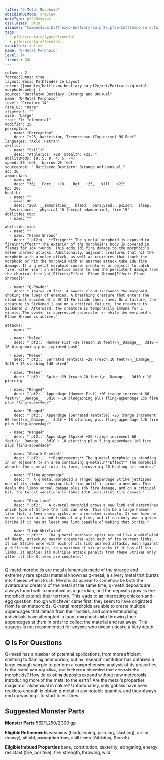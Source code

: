 ```yaml
---
title: "Q-Metal Morphoid"
obsidianUIMode: preview
noteType: pf2eMonster
cssClasses: pf2e
aliases: "Compendium.battlezoo-bestiary-su-pf2e.pf2e-battlezoo-su-actors.Actor.HdiodXpigKFzF8l7" 
tags:
  - pf2e/creature/type/elemental
  - pf2e/creature/level/14
statblock: inline
name: "Q-Metal Morphoid"
level: 14
license: OGL
---
```


```statblock
columns: 2
forcecolumns: true
layout: Basic Pathfinder 2e Layout
token: [[modules/battlezoo-bestiary-su-pf2e/art/Portraits/q-metal-morphoid.webp| ]]
source: "Battlezoo Bestiary: Strange and Unusual"
name: "Q-Metal Morphoid"
level: "Creature 14"
rare_03: "Rare"
alignment: ""
size: "Large"
trait_01: "elemental"
modifier: 25
perception:
  - name: "Perception"
    desc: "+25; Darkvision, Tremorsense (Imprecise) 90 Feet"
languages: "Aklo, Petran"
skills:
  - name: "Skills"
    desc: "Athletics: +28, Stealth: +23, "
abilityMods: [8, 5, 8, 4, 5, -4]
speed: 30 feet,  burrow 20 feet
sourcebook: "_Battlezoo Bestiary: Strange and Unusual_"
ac: 36
armorclass:
  - name: AC
    desc: "36; __Fort__ +28, __Ref__ +25, __Will__ +22"
hp: 200
health:
  - name: ""
  - name: HP
    desc: "200; __Immunities__  bleed,  paralyzed,  poison,  sleep; __Resistances__ physical 10 (except adamantine), fire 15"
abilities_top:
  - name: ""

abilities_mid:
  - name: ""
  - name: "Flame Shroud"
    desc: "`pf2:0`  **Trigger** The q-metal morphoid is exposed to fire\n**Effect** The exterior of the morphoid's body is covered in flames for 1d4 rounds. This adds 1d6 fire damage to the morphoid's melee unarmed attacks. Additionally, adjacent creatures that hit the morphoid with a melee attack, as well as creatures that touch the morphoid or hit the morphoid with an unarmed attack take 1d6 fire damage. If a q-metal morphoid causes creatures or objects to catch fire, water isn't an effective means to end the persistent damage from the chemical fire.\n[[Effects/Effect_ Flame Shroud|Effect: Flame Shroud]]"

  - name: "Q-Powder"
    desc: " (aura) 20 feet. A powder cloud surrounds the morphoid, choking the lungs of enemies. A breathing creature that enters the cloud must succeed at a DC 31 Fortitude check save. On a failure, the creature is Sickened 1 and on a critical failure, the creature is Sickened 2. Afterward, the creature is temporarily immune for 1 minute. The powder is suppressed underwater or while the morphoid's Flame Shroud is active."

attacks:
  - name: ""

  - name: "Melee"
    desc: "`pf2:1` Hammer Fist +29 (reach 10 feet)\n__Damage__  3d10 + 18 bludgeoning plus improved-push"

  - name: "Melee"
    desc: "`pf2:1` Serrated Tentacle +29 (reach 10 feet)\n__Damage__  3d10 + 18 slashing 1d8 bleed"

  - name: "Melee"
    desc: "`pf2:1` Spike +29 (reach 20 feet)\n__Damage__  3d10 + 18 piercing"

  - name: "Ranged"
    desc: "`pf2:1` Appendage (Hammer Fist) +26 (range increment 60 feet)\n__Damage__  3d10 + 18 bludgeoning plus fling-appendage 1d6 fire plus fling-appendage"

  - name: "Ranged"
    desc: "`pf2:1` Appendage (Serrated Tentacle) +26 (range increment 60 feet)\n__Damage__  3d10 + 18 slashing plus fling-appendage 1d6 fire plus fling-appendage"

  - name: "Ranged"
    desc: "`pf2:1` Appendage (Spike) +26 (range increment 60 feet)\n__Damage__  3d10 + 18 piercing plus fling-appendage 1d6 fire plus fling-appendage"

  - name: "Absorb Q-metal"
    desc: "`pf2:1`  **Requirements** The q-metal morphoid is standing in or adjacent to an area containing q-metal\n**Effect** The morphoid absorbs the q-metal into its form, recovering 20 healing hit points."

  - name: "Fling Appendage"
    desc: "  A q-metal morphoid's ranged appendage Strike jettisons one of its limbs, removing that limb until it grows a new one. This deals the limbs normal damage plus 1d6 fire damage, and on a critical hit, the target additionally takes 1d10 persistent fire damage."

  - name: "Grow Limb"
    desc: "`pf2:1`  A q-metal morphoid grows a new limb and determines which type of Strike the limb can make. This can be a large hammer-like fist, a long sharp spike, or a serrated tentacle. It can have no more than six attached limbs at any time, and it can only use a given Strike if it has at least one limb capable of making that Strike."

  - name: "Limb Whirlwind"
    desc: "`pf2:2`  The q-metal morphoid spins around like a whirlwind of death, attacking nearby creatures with each of its current limbs. It can Strike once with each of its limb unarmed attacks, each against a different creature, to a maximum of six attacks if it has all six limbs. It applies its multiple attack penalty from these Strikes only after all the Strikes are complete."
 
```



Q-metal morphoids are metal elementals made of the strange and extremely rare special material known as q-metal, a silvery metal that bursts into flames when struck. Morphoids appear to somehow be both the avatars and creators of the metal at the same time; q-metal deposits are always found with a morphoid as a guardian, and the deposits grow as the morphoid extends their territory. This leads to an interesting chicken-and-egg question, though whichever came first, they seem to have originated from fallen meteoroids. Q-metal morphoids are able to create multiple appendages that detach from their bodies, and some enterprising individuals have attempted to taunt morphoids into throwing their appendages at them in order to collect the material and run away. This strategy is not recommended for anyone who doesn't desire a fiery death.

## Q Is For Questions

Q-metal has a number of potential applications, from more efficient smithing to flaming ammunition, but no research institution has obtained a large enough sample to perform a comprehensive analysis of its properties. Is the metal actually alive, and is there a hivemind that controls the morphoids? How do existing deposits expand without new meteoroids introducing more of the metal to the earth? Are the metal's properties magical or alchemical in nature? Unfortunately, only goblins have been reckless enough to obtain q-metal in any notable quantity, and they always end up wasting it to start forest fires.

## Suggested Monster Parts

**Monster Parts** 560/1,250/2,300 gp

**Eligible Refinements** weapons (bludgeoning, piercing, slashing), armor (heavy), shield, perception item, skill items (Athletics, Stealth)

**Eligible Imbued Properties** bane, constitution, dexterity, elongating, energy resistant (fire, positive), fire, strength, throwing, wild
